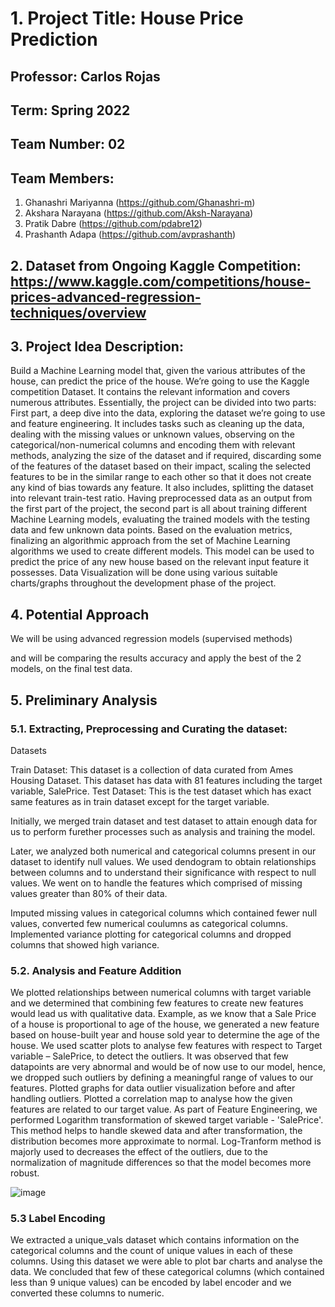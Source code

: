 # 1. Project Title: House Price Prediction

## Professor: Carlos Rojas

## Term: Spring 2022

## Team Number: 02

## Team Members:

1. Ghanashri Mariyanna (https://github.com/Ghanashri-m) <br />
2. Akshara Narayana (https://github.com/Aksh-Narayana) <br />
3. Pratik Dabre (https://github.com/pdabre12) <br />
4. Prashanth Adapa (https://github.com/avprashanth) <br />

## 2. Dataset from Ongoing Kaggle Competition: https://www.kaggle.com/competitions/house-prices-advanced-regression-techniques/overview

## 3. Project Idea Description:

Build a Machine Learning model that, given the various attributes of the house, can predict the price of the house. We’re going to use the Kaggle competition Dataset. It contains the relevant information and covers numerous attributes.
Essentially, the project can be divided into two parts: First part, a deep dive into the data, exploring the dataset we’re going to use and feature engineering. It includes tasks such as cleaning up the data, dealing with the missing values or unknown values, observing on the categorical/non-numerical columns and encoding them with relevant methods, analyzing the size of the dataset and if required, discarding some of the features of the dataset based on their impact, scaling the selected features to be in the similar range to each other so that it does not create any kind of bias towards any feature. It also includes, splitting the dataset into relevant train-test ratio. Having preprocessed data as an output from the first part of the project, the second part is all about training different Machine Learning models, evaluating the trained models with the testing data and few unknown data points. Based on the evaluation metrics, finalizing an algorithmic approach from the set of Machine Learning algorithms we used to create different models. This model can be used to predict the price of any new house based on the relevant input feature it possesses. Data Visualization will be done using various suitable charts/graphs throughout the development phase of the project.

## 4. Potential Approach

We will be using advanced regression models (supervised methods)<br />

and will be comparing the results accuracy and apply the best of the 2 models, on the final test data.


## 5. Preliminary Analysis

### 5.1. Extracting, Preprocessing and Curating the dataset: 

Datasets

Train Dataset: This dataset is a collection of data curated from Ames Housing Dataset. This dataset has data with 81 features including the target variable, SalePrice.
Test Dataset: This is the test dataset which has exact same features as in train dataset except for the target variable.

Initially, we merged train dataset and test dataset to attain enough data for us to perform furether processes such as analysis and training the model.

Later, we analyzed both numerical and categorical columns present in our dataset to identify null values. We used dendogram to obtain relationships between columns and to understand their significance with respect to null values. We went on to handle the features which comprised of missing values greater than 80% of their data.

Imputed missing values in categorical columns which contained fewer null values, converted few numerical coulumns as categorical columns. Implemented variance plotting for categorical columns and dropped columns that showed high variance.

### 5.2. Analysis and Feature Addition

We plotted relationships between numerical columns with target variable and we determined that combining few features to create new features would lead us with qualitative data. Example, as we know that a Sale Price of a house is proportional to age of the house, we generated a new feature based on house-built year and house sold year to determine the age of the house. We used scatter plots to analyse few features with respect to Target variable – SalePrice, to detect the outliers. It was observed that few datapoints are very abnormal and would be of now use to our model, hence, we dropped such outliers by defining a meaningful range of values to our features. Plotted graphs for data outlier visualization before and after handling outliers. Plotted a correlation map to analyse how the given features are related to our target value. As part of Feature Engineering, we performed Logarithm transformation of skewed target variable - 'SalePrice'. This method helps to handle skewed data and after transformation, the distribution becomes more approximate to normal. Log-Tranform method is majorly used to decreases the effect of the outliers, due to the normalization of magnitude differences so that the model becomes more robust.

![image](https://user-images.githubusercontent.com/99863530/166649613-f39ffe39-5853-4217-881a-01b0ac4745f9.png)

### 5.3 Label Encoding

We extracted a unique_vals dataset which contains information on the categorical columns and the count of unique values in each of these columns. Using this dataset we were able to plot bar charts and analyse the data. We concluded that few of these categorical columns (which contained less than 9 unique values) can be encoded by label encoder and we converted these columns to numeric.

